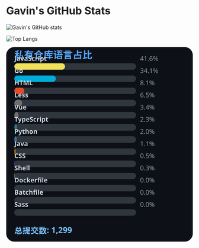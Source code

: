 # Gavin's GitHub Stats

![Gavin's GitHub stats](https://github-readme-stats.vercel.app/api?username=gavinhaydy&show_icons=true&theme=tokyonight)

![Top Langs](https://github-readme-stats.vercel.app/api/top-langs/?username=gavinhaydy&layout=compact)





















































<!-- PRIVATE_STATS_START -->
![私有仓库统计](./.github/private-stats.svg)
<!-- PRIVATE_STATS_END -->





















































